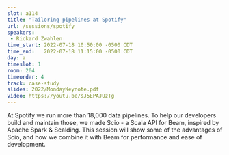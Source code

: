 ```yaml
---
slot: a114
title: "Tailoring pipelines at Spotify"
url: /sessions/spotify
speakers:
 - Rickard Zwahlen
time_start: 2022-07-18 10:50:00 -0500 CDT
time_end:   2022-07-18 11:15:00 -0500 CDT
day: a
timeslot: 1
room: 204
timeorder: 4
track: case-study
slides: 2022/MondayKeynote.pdf
video: https://youtu.be/sJ5EPAJUzTg
---
```


At Spotify we run more than 18,000 data pipelines. To help our developers build and maintain those, we made Scio - a Scala API for Beam, inspired by Apache Spark & Scalding. This session will show some of the advantages of Scio, and how we combine it with Beam for performance and ease of development.